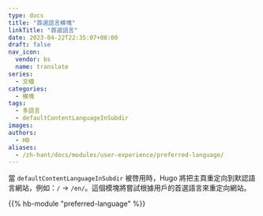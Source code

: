 ```yaml
---
type: docs
title: "首選語言模塊"
linkTitle: "首選語言"
date: 2023-04-22T22:35:07+08:00
draft: false
nav_icon:
  vendor: bs
  name: translate
series:
  - 文檔
categories:
  - 模塊
tags:
  - 多語言
  - defaultContentLanguageInSubdir
images:
authors:
  - HB
aliases:
  - /zh-hant/docs/modules/user-experience/preferred-language/
---
```


當 `defaultContentLanguageInSubdir` 被啓用時，Hugo 將把主頁重定向到默認語言網站，例如：`/` -> `/en/`。這個模塊將嘗試根據用戶的首選語言來重定向網站。

<!--more-->

{{% hb-module "preferred-language" %}}
